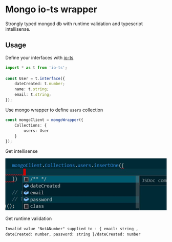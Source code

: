 # Mongo io-ts wrapper

Strongly typed mongod db with runtime validation and typescript intellisense.

## Usage

Define your interfaces with [io-ts](https://github.com/gcanti/io-ts)

```typescript
import * as t from 'io-ts';

const User = t.interface({
    dateCreated: t.number;
    name: t.string;
    email: t.string;
});
```

Use mongo wrapper to define `users` collection

```typescript
const mongoClient = mongoWrapper({
    Collections: {
        users: User
    }
});
```

Get intellisense

![intellisense-preview](docs/intellisense.jpg)

Get runtime validation

`Invalid value "NotANumber" supplied to : { email: string
, dateCreated: number, password: string }/dateCreated: number`
